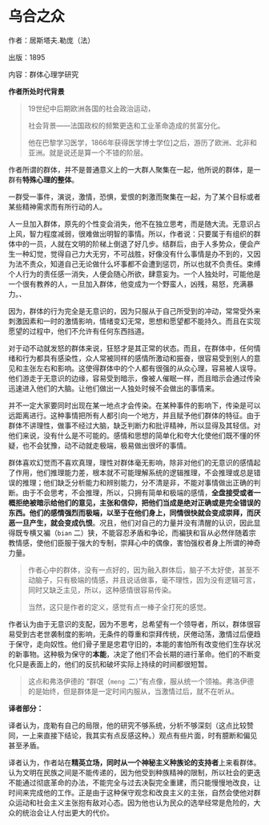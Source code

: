 # 乌合之众

作者：居斯塔夫.勒庞（法）

出版：1895

内容：群体心理学研究

**作者所处时代背景**

> 19世纪中后期欧洲各国的社会政治运动，
>
> 社会背景——法国政权的频繁更迭和工业革命造成的贫富分化。
>
> 他在巴黎学习医学，1866年获得医学博士学位]之后，游历了欧洲、北非和亚洲。就是说还是算一个不错的阶层。

作者所谓的群体，并不是普通意义上的一大群人聚集在一起，他所说的群体，是一群有**特殊心理的整体**。

一群受一事件，演说，激情，恐惧，爱恨的刺激而聚集在一起，为了某个目标或者某些精神需求而有所行动的人。

人一旦加入群体，原先的个性变会消失，他不在独立思考，而是随大流。无意识占上风，智力程度减弱，很难做出明智的事情。所以，作者说：只要属于有组织的群体中的一员，人就在文明的阶梯上倒退了好几步。结群后，由于人多势众，便会产生一种幻觉，觉得自己力大无穷，不可战胜，好像没有什么事情是办不到的，又因为法不责众，知道自己无论做什么坏事都不会遭到惩罚，所以也就不负责任。束缚个人行为的责任感一消失，人便会随心所欲，肆意妄为。一个人独处时，可能他是一个很有教养的人，一旦加入群体，他变成为一个野蛮人，凶残，易怒，充满暴力。、

因为，群体的行为完全是无意识的，因为只服从于自己所受到的冲动，常常受外来刺激因素和一时的激情影响，情绪变幻无常，思想和愿望都不能持久。而且在实现愿望的过程中，他们不允许有任何东西挡道。

对于动不动就发怒的群体来说，狂怒才是其正常的状态。而且，在群体中，任何情绪和行为都具有感染性，众人常被同样的感情所激动和振奋，很容易受到别人的意见和主张左右和影响。这使得群体中的个人都有很强的从众心理，容易被人误导。他们游走于无意识的边缘，容易受到暗示，像被人催眠一样，而且暗示会通过传染迅速进入他们的大脑。让他们做出一人独处时候不会做出的事情来。

并不一定大家要同时出现在某一地点才会传染。在某种事件的影响下，传染是可以远距离进行。这种事情把所有人都引向一个地方，并且赋予他们群体的特征。由于群体不讲理性，做事不经过大脑，缺乏判断力和批评精神，所以显得及其轻信。对他们来说，没有什么是不可能的。感情和思想的简单化和夸大化使他们既不懂的怀疑，也不会犹豫，动不动就走极端，极易做出很坏的事情。

群体喜欢幻觉而不喜欢真理，理性对群体毫无影响，除非对他们的无意识的感情起了作用，他们推理能力差，根本就不可能理解系统的逻辑推理，不会推理或总是错误的推理；他们缺乏分析能力和辨别能力，分不清是非，不能对事情做出正确的判断。由于不会思考，不会推理，所以，只拥有简单和极端的感情，**全盘接受或者一概拒绝被暗示给他们的意见，主张和信仰，把他们当成是绝对正确或是完全错误的东西。他们的感情强烈而极端，以至于在他们身上，同情很快就会变成崇拜，而厌恶一旦产生，就会变成仇恨**。况且，他们对自己的力量并没有清醒的认识，因此显得既专横又褊（`bian` 二）狭，不能容忍矛盾和争论，而褊狭和盲从必然伴随着宗教情感，使他们臣服于强大的专制，崇拜心中的偶像，害怕强权者身上所谓的神奇力量。

> 作者心中的群体，没有一点好的，因为融入群体后，脑子不太好使，甚至不动脑子，只有极端的情感，并且说话做事，毫不理性，因为没有逻辑可言，同时又缺乏主见，所以，这种感情很容易传染。
>
> 当然，这只是作者的定义，感觉有点一棒子全打死的感觉。

作者认为由于无意识的支配，因为不思考，总希望有一个领导者，所以，群体很容易受到古老世袭制度的影响，无条件的尊重和崇拜传统，厌倦动荡，激情过后便趋于保守，走向奴性。他们骨子里是忠君守旧的，本能的害怕所有改变他们生存状况的新事物。这种极为保守的**本能**，决定了他们不会长期的进行革命。他们的不断变化只是表面上的，他们的反抗和破坏实际上持续的时间都很短暂。

> 这点和弗洛伊德的 “群氓（`meng `二）”有点像，服从统一个领袖。弗洛伊德的是始终，但是群体是一定时间内服从，当激情过后，就不在听从。

**译者部分：**

译者认为，庞勒有自己的局限，他的研究不够系统，分析不够深刻（这点比较赞同，一上来直接下结论，我其实有点反感这种。）观点有些片面，时有臆断和偏见甚至矛盾。

译者认为，作者站在**精英立场，同时从一个神秘主义种族论的支持者**上来看群体。认为文明在民族之间是不能传递的，因为他受到种族精神的限制，所以社会的更迭不能通过彻底革命的办法，不能完全与过去决裂完全重建，而只能慢慢地改良，让时间来完成他的工作。正是由于这种保守观念和改良主义的主张，自然会使他对群众运动和社会主义主张抱有敌对心态。因为他也认为民众的选举经常是危险的，大众的统治会让人付出更大的代价。



